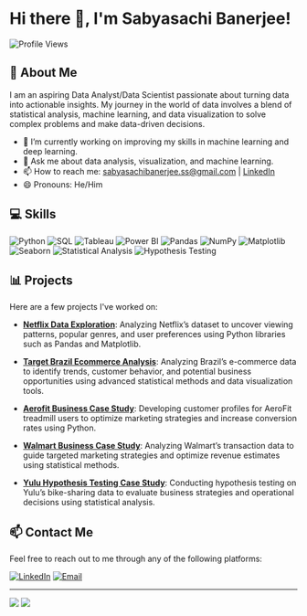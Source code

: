# Hi there 👋, I'm Sabyasachi Banerjee!

![Profile Views](https://komarev.com/ghpvc/?username=ssgalactic&color=green)

## 🌟 About Me
I am an aspiring Data Analyst/Data Scientist passionate about turning data into actionable insights. My journey in the world of data involves a blend of statistical analysis, machine learning, and data visualization to solve complex problems and make data-driven decisions.

- 🔭 I’m currently working on improving my skills in machine learning and deep learning.
- 💬 Ask me about data analysis, visualization, and machine learning.
- 📫 How to reach me: [sabyasachibanerjee.ss@gmail.com](mailto:sabyasachibanerjee.ss@gmail.com) | [LinkedIn](https://www.linkedin.com/in/ss-banerjee/)
- 😄 Pronouns: He/Him

## 💻 Skills
![Python](https://img.shields.io/badge/Python-FFD43B?style=for-the-badge&logo=python&logoColor=blue)
![SQL](https://img.shields.io/badge/SQL-4479A1?style=for-the-badge&logo=sql&logoColor=white)
![Tableau](https://img.shields.io/badge/Tableau-E97627?style=for-the-badge&logo=tableau&logoColor=white)
![Power BI](https://img.shields.io/badge/Power_BI-F2C811?style=for-the-badge&logo=power-bi&logoColor=black)
![Pandas](https://img.shields.io/badge/Pandas-150458?style=for-the-badge&logo=pandas&logoColor=white)
![NumPy](https://img.shields.io/badge/NumPy-013243?style=for-the-badge&logo=numpy&logoColor=white)
![Matplotlib](https://img.shields.io/badge/Matplotlib-ffffff?style=for-the-badge&logo=matplotlib&logoColor=black)
![Seaborn](https://img.shields.io/badge/Seaborn-3776AB?style=for-the-badge&logo=python&logoColor=white)
![Statistical Analysis](https://img.shields.io/badge/Statistical_Analysis-009999?style=for-the-badge&logo=statistics&logoColor=white)
![Hypothesis Testing](https://img.shields.io/badge/Hypothesis_Testing-003366?style=for-the-badge&logo=statistics&logoColor=white)

## 📊 Projects
Here are a few projects I've worked on:

- **[Netflix Data Exploration](https://github.com/ssgalactic/Netflix_Data_Exploration)**: Analyzing Netflix’s dataset to uncover viewing patterns, popular genres, and user preferences using Python libraries such as Pandas and Matplotlib.

- **[Target Brazil Ecommerce Analysis](https://github.com/ssgalactic/Target_Brazil_Ecommerce_Analysis)**: Analyzing Brazil’s e-commerce data to identify trends, customer behavior, and potential business opportunities using advanced statistical methods and data visualization tools.

- **[Aerofit Business Case Study](https://github.com/ssgalactic/Business_Case_Study_Aerofit)**: Developing customer profiles for AeroFit treadmill users to optimize marketing strategies and increase conversion rates using Python.

- **[Walmart Business Case Study](https://github.com/ssgalactic/Walmart_Case_Study_Analysis)**: Analyzing Walmart’s transaction data to guide targeted marketing strategies and optimize revenue estimates using statistical methods.

- **[Yulu Hypothesis Testing Case Study](https://github.com/ssgalactic/yulu-hypothesis-testing-case-study)**: Conducting hypothesis testing on Yulu’s bike-sharing data to evaluate business strategies and operational decisions using statistical analysis.

## 📫 Contact Me
Feel free to reach out to me through any of the following platforms:

[![LinkedIn](https://img.shields.io/badge/LinkedIn-0A66C2?style=for-the-badge&logo=linkedin&logoColor=white)](https://www.linkedin.com/in/ss-banerjee/)
[![Email](https://img.shields.io/badge/Email-D14836?style=for-the-badge&logo=gmail&logoColor=white)](mailto:sabyasachibanerjee.ss@gmail.com)

---

![](https://github-readme-stats.vercel.app/api?username=ssgalactic&show_icons=true&theme=radical)
![](https://github-readme-stats.vercel.app/api/top-langs/?username=ssgalactic&layout=compact&theme=radical)
